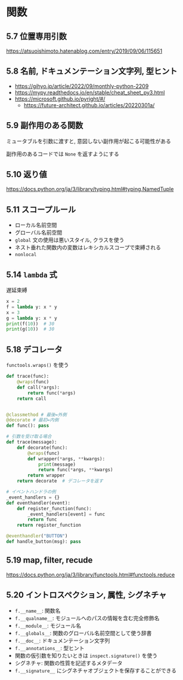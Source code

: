 # 関数

## 5.7 位置専用引数

https://atsuoishimoto.hatenablog.com/entry/2019/09/06/115651

## 5.8 名前, ドキュメンテーション文字列, 型ヒント

- https://gihyo.jp/article/2022/09/monthly-python-2209
- https://mypy.readthedocs.io/en/stable/cheat_sheet_py3.html
- https://microsoft.github.io/pyright/#/
    - https://future-architect.github.io/articles/20220301a/

## 5.9 副作用のある関数

ミュータブルを引数に渡すと, 意図しない副作用が起こる可能性がある

副作用のあるコードでは `None` を返すようにする

## 5.10 返り値

https://docs.python.org/ja/3/library/typing.html#typing.NamedTuple

## 5.11 スコープルール

- ローカル名前空間
- グローバル名前空間
- `global` 文の使用は悪いスタイル, クラスを使う
- ネスト垂れた関数内の変数はレキシカルスコープで束縛される
- `nonlocal`

## 5.14 `lambda` 式

遅延束縛

```python
x = 2
f = lambda y: x * y
x = 3
g = lambda y: x * y
print(f(10))  # 30
print(g(10))  # 30
```

## 5.18 デコレータ

`functools.wraps()` を使う

```python
def trace(func):
    @wraps(func)
    def call(*args):
        return func(*args)
    return call


@classmethod # 最後=外側
@decorate # 最初=内側
def func(): pass

# 引数を受け取る場合
def trace(message):
    def decorate(func):
        @wraps(func)
        def wrapper(*args, **kwargs):
            print(message)
            return func(*args, **kwargs)
        return wrapper
    return decorate  # デコレータを返す

# イベントハンドラの例
_event_handlers = {}
def eventhandler(event):
    def register_function(func):
        _event_handlers[event] = func
        return func
    return register_function

@eventhandler("BUTTON")
def handle_button(msg): pass
```

## 5.19 map, filter, recude

https://docs.python.org/ja/3/library/functools.html#functools.reduce

## 5.20 イントロスペクション, 属性, シグネチャ

- `f.__name__`: 関数名
- `f.__qualname__`: モジュールへのパスの情報を含む完全修飾名
- `f.__module__`: モジュール名
- `f.__globals__`: 関数のグローバル名前空間として使う辞書
- `f.__doc__`: ドキュメンテーション文字列
- `f.__annotations__`: 型ヒント
- 関数の仮引数を知りたいときは `inspect.signature()` を使う
- シグネチャ: 関数の性質を記述するメタデータ
- `f.__signature__` にシグネチャオブジェクトを保存することができる
